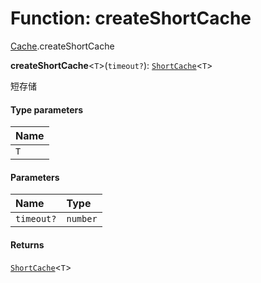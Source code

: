 # Function: createShortCache

[Cache](/auto-docs/editor/modules/Cache.md).createShortCache

**createShortCache**<`T`>(`timeout?`): [`ShortCache`](/auto-docs/editor/interfaces/ShortCache.md)<`T`>

短存储

#### Type parameters

| Name |
| :------ |
| `T` |

#### Parameters

| Name | Type |
| :------ | :------ |
| `timeout?` | `number` |

#### Returns

[`ShortCache`](/auto-docs/editor/interfaces/ShortCache.md)<`T`>
